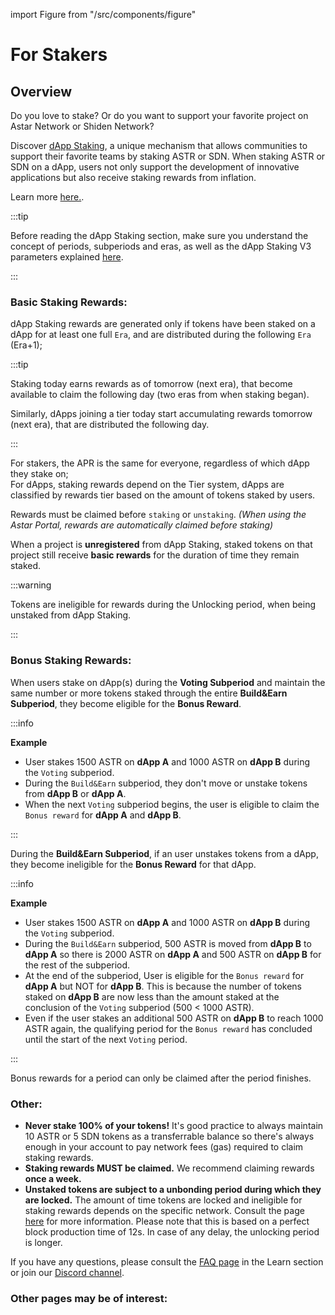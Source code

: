 import Figure from "/src/components/figure"

# For Stakers

## Overview

Do you love to stake? Or do you want to support your favorite project on Astar Network or Shiden Network?

Discover [dApp Staking](/docs/learn/dapp-staking/), a unique mechanism that allows communities to support their favorite teams by staking ASTR or SDN. When staking ASTR or SDN on a dApp, users not only support the development of innovative applications but also receive staking rewards from inflation.

Learn more [here.](/docs/learn/dapp-staking/).

:::tip

Before reading the dApp Staking section, make sure you understand the concept of periods, subperiods and eras, as well as the dApp Staking V3 parameters explained [here](/docs/learn/dapp-staking/#understand-the-terminology-and-parameters-of-dapp-staking).

:::

### Basic Staking Rewards:

dApp Staking rewards are generated only if tokens have been staked on a dApp for at least one full `Era`, and are distributed during the following `Era` (Era+1);

:::tip

Staking today earns rewards as of tomorrow (next era), that become available to claim the following day (two eras from when staking began).

Similarly, dApps joining a tier today start accumulating rewards tomorrow (next era), that are distributed the following day.

:::

For stakers, the APR is the same for everyone, regardless of which dApp they stake on;\
For dApps, staking rewards depend on the Tier system, dApps are classified by rewards tier based on the amount of tokens staked by users.

Rewards must be claimed before `staking` or `unstaking`.
_(When using the Astar Portal, rewards are automatically claimed before staking)_

When a project is **unregistered** from dApp Staking, staked tokens on that project still receive **basic rewards** for the duration of time they remain staked.

:::warning

Tokens are ineligible for rewards during the Unlocking period, when being unstaked from dApp Staking.

:::

### Bonus Staking Rewards:

When users stake on dApp(s) during the **Voting Subperiod** and maintain the same number or more tokens staked through the entire **Build&Earn Subperiod**, they become eligible for the **Bonus Reward**.

:::info

**Example**

- User stakes 1500 ASTR on **dApp A** and 1000 ASTR on **dApp B** during the `Voting` subperiod.
- During the `Build&Earn` subperiod, they don't move or unstake tokens from **dApp B** or **dApp A**.
- When the next `Voting` subperiod begins, the user is eligible to claim the `Bonus reward` for **dApp A** and **dApp B**.

:::

During the **Build&Earn Subperiod**, if an user unstakes tokens from a dApp, they become ineligible for the **Bonus Reward** for that dApp.

:::info

**Example**

- User stakes 1500 ASTR on **dApp A** and 1000 ASTR on **dApp B** during the `Voting` subperiod.
- During the `Build&Earn` subperiod, 500 ASTR is moved from **dApp B** to **dApp A** so there is 2000 ASTR on **dApp A** and 500 ASTR on **dApp B** for the rest of the subperiod.
- At the end of the subperiod, User is eligible for the `Bonus reward` for **dApp A** but NOT for **dApp B**. This is because the number of tokens staked on **dApp B** are now less than the amount staked at the conclusion of the `Voting` subperiod (500 < 1000 ASTR).
- Even if the user stakes an additional 500 ASTR on **dApp B** to reach 1000 ASTR again, the qualifying period for the `Bonus reward` has concluded until the start of the next `Voting` period.

:::

Bonus rewards for a period can only be claimed after the period finishes.

### Other:

- **Never stake 100% of your tokens!** It's good practice to always maintain 10 ASTR or 5 SDN tokens as a transferrable balance so there's always enough in your account to pay network fees (gas) required to claim staking rewards.
- **Staking rewards MUST be claimed.** We recommend claiming rewards **once a week.**
- **Unstaked tokens are subject to a unbonding period during which they are locked.** The amount of time tokens are locked and ineligible for staking rewards depends on the specific network. Consult the page [here](/docs/learn/dapp-staking/#parameters) for more information.
  Please note that this is based on a perfect block production time of 12s. In case of any delay, the unlocking period is longer.

If you have any questions, please consult the [FAQ page](/docs/learn/dapp-staking/dapp-staking-faq/) in the Learn section or join our [Discord channel](https://discord.com/invite/astarnetwork).

### Other pages may be of interest:

<br/>
